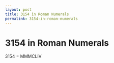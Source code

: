 ```yaml
---
layout: post
title: 3154 in Roman Numerals
permalink: 3154-in-roman-numerals
---
```


# 3154 in Roman Numerals

3154 = MMMCLIV
